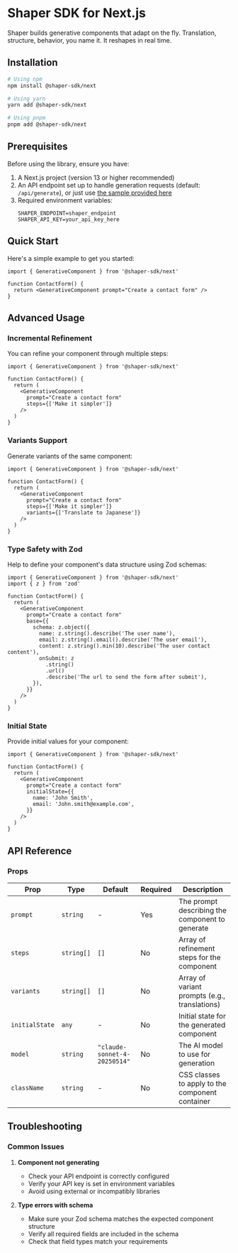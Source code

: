 # Shaper SDK for Next.js

Shaper builds generative components that adapt on the fly. Translation, structure, behavior, you name it. It reshapes in real time.

## Installation

```bash
# Using npm
npm install @shaper-sdk/next

# Using yarn
yarn add @shaper-sdk/next

# Using pnpm
pnpm add @shaper-sdk/next
```

## Prerequisites

Before using the library, ensure you have:

1. A Next.js project (version 13 or higher recommended)
2. An API endpoint set up to handle generation requests (default: `/api/generate`), or just use [the sample provided here](https://github.com/joacoc/shaper-sdk/blob/main/samples/api/index.ts)
3. Required environment variables:
   ```env
   SHAPER_ENDPOINT=shaper_endpoint
   SHAPER_API_KEY=your_api_key_here
   ```

## Quick Start

Here's a simple example to get you started:

```tsx
import { GenerativeComponent } from '@shaper-sdk/next'

function ContactForm() {
  return <GenerativeComponent prompt="Create a contact form" />
}
```

## Advanced Usage

### Incremental Refinement

You can refine your component through multiple steps:

```tsx
import { GenerativeComponent } from '@shaper-sdk/next'

function ContactForm() {
  return (
    <GenerativeComponent
      prompt="Create a contact form"
      steps={['Make it simpler']}
    />
  )
}
```

### Variants Support

Generate variants of the same component:

```tsx
import { GenerativeComponent } from '@shaper-sdk/next'

function ContactForm() {
  return (
    <GenerativeComponent
      prompt="Create a contact form"
      steps={['Make it simpler']}
      variants={['Translate to Japanese']}
    />
  )
}
```

### Type Safety with Zod

Help to define your component's data structure using Zod schemas:

```tsx
import { GenerativeComponent } from '@shaper-sdk/next'
import { z } from 'zod'

function ContactForm() {
  return (
    <GenerativeComponent
      prompt="Create a contact form"
      base={{
        schema: z.object({
          name: z.string().describe('The user name'),
          email: z.string().email().describe('The user email'),
          content: z.string().min(10).describe('The user contact content'),
          onSubmit: z
            .string()
            .url()
            .describe('The url to send the form after submit'),
        }),
      }}
    />
  )
}
```

### Initial State

Provide initial values for your component:

```tsx
import { GenerativeComponent } from '@shaper-sdk/next'

function ContactForm() {
  return (
    <GenerativeComponent
      prompt="Create a contact form"
      initialState={{
        name: 'John Smith',
        email: 'John.smith@example.com',
      }}
    />
  )
}
```

## API Reference

### Props

| Prop           | Type       | Default                      | Required | Description                                     |
| -------------- | ---------- | ---------------------------- | -------- | ----------------------------------------------- |
| `prompt`       | `string`   | -                            | Yes      | The prompt describing the component to generate |
| `steps`        | `string[]` | `[]`                         | No       | Array of refinement steps for the component     |
| `variants`     | `string[]` | `[]`                         | No       | Array of variant prompts (e.g., translations)   |
| `initialState` | `any`      | -                            | No       | Initial state for the generated component       |
| `model`        | `string`   | `"claude-sonnet-4-20250514"` | No       | The AI model to use for generation              |
| `className`    | `string`   | -                            | No       | CSS classes to apply to the component container |

## Troubleshooting

### Common Issues

1. **Component not generating**

   - Check your API endpoint is correctly configured
   - Verify your API key is set in environment variables
   - Avoid using external or incompatibly libraries

2. **Type errors with schema**
   - Make sure your Zod schema matches the expected component structure
   - Verify all required fields are included in the schema
   - Check that field types match your requirements
